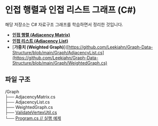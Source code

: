 # 인접 행렬과 인접 리스트 그래프 (C#)

해당 저장소는 C# 자료구조 그래프를 학습하면서 정리한 것입니다.  
  
- [**인접 행렬 (Adjacency Matrix)**](https://github.com/Leekiahn/Graph-Data-Structure/blob/main/Graph/AdjacencyMatrix.cs)
- [**인접 리스트 (Adjacency List)**](https://github.com/Leekiahn/Graph-Data-Structure/blob/main/Graph/AdjacencyList.cs)  
- [**가중치 (Weighted Graph)**]([https://github.com/Leekiahn/Graph-Data-Structure/blob/main/Graph/AdjacencyList.cs](https://github.com/Leekiahn/Graph-Data-Structure/blob/main/Graph/WeightedGraph.cs)  

## 파일 구조

/Graph  
├── AdjacencyMatrix.cs  
├── AdjacencyList.cs  
├── WeightedGraph.cs  
├── [ValidateVertexUtil.cs](https://github.com/Leekiahn/Graph-Data-Structure/blob/main/Graph/ValidateVertexUtil.cs)  
└── [Program.cs // 실행 예제](https://github.com/Leekiahn/Graph-Data-Structure/blob/main/Graph/Program.cs)   
